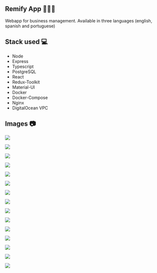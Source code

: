 ## Remify App 👨‍💼💼

Webapp for business management.
Available in three languages (english, spanish and portuguese)
  

## Stack used 💻

- Node
- Express
- Typescript
- PostgreSQL
- React
- Redux-Toolkit
- Material-UI
- Docker
- Docker-Compose
- Nginx
- DigitalOcean VPC

## Images 📷

![](./images/browser1.png)

![](./images/conf.png)

![](./images/eng.png)

![](./images/port.png)

![](./images/browser2.png)

![](./images/ingreso7.png)

![](./images/tenantotro2.png)

![](./images/ingreso2.png)

![](./images/ingreso3.png)

![](./images/ingreso4.png)

![](./images/checking.png)

![](./images/pwa1.png)

![](./images/pwa.png)

![](./images/pwa2.png)

![](./images/arq-multitenant.png)
